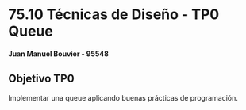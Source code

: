 # 75.10 Técnicas de Diseño - TP0 Queue
#### Juan Manuel Bouvier - 95548

## Objetivo TP0
Implementar una queue aplicando buenas prácticas de programación.



